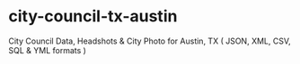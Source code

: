# city-council-tx-austin
City Council Data, Headshots &amp; City Photo for Austin, TX ( JSON, XML, CSV, SQL &amp; YML formats )
